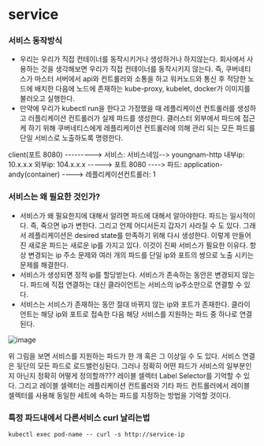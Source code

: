 # service


### 서비스 동작방식
- 우리는 우리가 직접 컨테이너를 동작시키거나 생성하거나 하지않는다. 회사에서 사용하는 것을 생각해보면 우리가 직접 컨테이너를 동작시키지 않는다. 즉, 쿠버네티스가 마스터 서버에서 api와 컨트롤러와 소통을 하고 워커노드와 통신 후 적당한 노드에 배치한 다음에 노드에 존재하는 kube-proxy, kubelet, docker가 이미지를 불러오고 실행한다. 
- 만약에 우리가 kubectl run을 한다고 가정했을 때 레플리케이션 컨트롤러를 생성하고 러플리케이션 컨트롤러가 실제 파드를 생성한다. 클러스터 외부에서 파드에 접근케 하기 위해 쿠버네티스에게 레플리케이션 컨트롤러에 의해 관리 되는 모든 파드를 단일 서비스로 노출하도록 명령한다. 


client(포트 8080) ---------> 서비스: 서비스네임--> youngnam-http 내부ip: 10.x.x.x 외부ip: 104.x.x.x -----> 포트 8080 ----> 파드: application-andy(container) ----> 레플리케이션컨트롤러: 1

### 서비스는 왜 필요한 것인가? 
- 서비스가 왜 필요한지에 대해서 알려면 파드에 대해서 알아야한다. 파드는 일시적이다. 즉, 죽으면 ip가 변한다. 그리고 언제 어디서든지 갑자기 사라질 수 도 있다. 그래서 레플리케이션은 desired state를 만족하기 위해 다시 생성한다. 이렇게 만들어진 새로운 파드는 새로운 ip를 가지고 있다. 이것이 진짜 서비스가 필요한 이유다. 항상 변경되는 ip 주소 문제와 여러 개의 파드를 단일 ip와 포트의 쌍으로 노출 시키는 문제를 해결한다. 
- 서비스가 생성되면 정적 ip를 할당받는다. 서비스가 존속하는 동안은 변경되지 않는다. 파드에 직접 연결하는 대신 클라이언트는 서비스의 ip주소만으로 연결할 수 있다. 
- 서비스는 서비스가 존재하는 동안 절대 바뀌지 않는 ip와 포트가 존재한다. 클라이언트는 해당 ip와 포트로 접속한 다음 해당 서비스를 지원하는 파드 중 하나로 연결된다. 

![image](https://github.com/youyoungnam/kubernetes-implement/assets/60678531/62f3790d-04ec-4b76-9f88-4a2b34046f89)

위 그림을 보면 서비스를 지원하는 파드가 한 개 혹은 그 이상일 수 도 있다. 서비스 연결은 뒷단의 모든 파드로 로드밸런싱된다. 그러나 정확히 어떤 파드가 서비스의 일부분인지 아닌지 정확히 어떻게 정의할까???
레이블 셀렉터 Label Selector를 기억할 수 있다. 그리고 레이블 셀렉터는 레플리케이션 컨트롤러와 기타 파드 컨트롤러에서 레이블 셀렉터를 사용해 동일한 세트에 속하는 파드를 지정하는 방법을 기억할 것이다. 


### 특정 파드내에서 다른서비스 curl 날리는법
```agsl
kubectl exec pod-name -- curl -s http://service-ip
```
